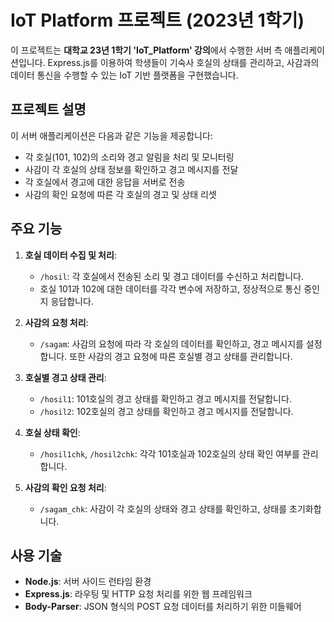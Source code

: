 # IoT Platform 프로젝트 (2023년 1학기)

이 프로젝트는 **대학교 23년 1학기 'IoT_Platform' 강의**에서 수행한 서버 측 애플리케이션입니다. Express.js를 이용하여 학생들이 기숙사 호실의 상태를 관리하고, 사감과의 데이터 통신을 수행할 수 있는 IoT 기반 플랫폼을 구현했습니다.

## 프로젝트 설명

이 서버 애플리케이션은 다음과 같은 기능을 제공합니다:

- 각 호실(101, 102)의 소리와 경고 알림을 처리 및 모니터링
- 사감이 각 호실의 상태 정보를 확인하고 경고 메시지를 전달
- 각 호실에서 경고에 대한 응답을 서버로 전송
- 사감의 확인 요청에 따른 각 호실의 경고 및 상태 리셋

## 주요 기능

1. **호실 데이터 수집 및 처리**:
   - `/hosil`: 각 호실에서 전송된 소리 및 경고 데이터를 수신하고 처리합니다.
   - 호실 101과 102에 대한 데이터를 각각 변수에 저장하고, 정상적으로 통신 중인지 응답합니다.

2. **사감의 요청 처리**:
   - `/sagam`: 사감의 요청에 따라 각 호실의 데이터를 확인하고, 경고 메시지를 설정합니다. 또한 사감의 경고 요청에 따른 호실별 경고 상태를 관리합니다.

3. **호실별 경고 상태 관리**:
   - `/hosil1`: 101호실의 경고 상태를 확인하고 경고 메시지를 전달합니다.
   - `/hosil2`: 102호실의 경고 상태를 확인하고 경고 메시지를 전달합니다.

4. **호실 상태 확인**:
   - `/hosil1chk`, `/hosil2chk`: 각각 101호실과 102호실의 상태 확인 여부를 관리합니다.
   
5. **사감의 확인 요청 처리**:
   - `/sagam_chk`: 사감이 각 호실의 상태와 경고 상태를 확인하고, 상태를 초기화합니다.

## 사용 기술

- **Node.js**: 서버 사이드 런타임 환경
- **Express.js**: 라우팅 및 HTTP 요청 처리를 위한 웹 프레임워크
- **Body-Parser**: JSON 형식의 POST 요청 데이터를 처리하기 위한 미들웨어
